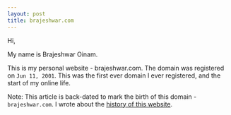 ```yaml
---
layout: post
title: brajeshwar.com
---
```


Hi,

My name is Brajeshwar Oinam.

This is my personal website - brajeshwar.com. The domain was registered on `Jun 11, 2001`. This was the first ever domain I ever registered, and the start of my online life.

Note: This article is back-dated to mark the birth of this domain - `brajeshwar.com`. I wrote about the [history of this website](/about/brajeshwar.com/).